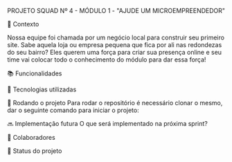 PROJETO SQUAD Nº 4 - MÓDULO 1 - "AJUDE UM MICROEMPREENDEDOR"

📝 Contexto

Nossa equipe foi chamada por um negócio local para construir seu primeiro site. Sabe aquela loja ou empresa pequena que fica por ali nas redondezas do seu bairro? 
Eles querem uma força para criar sua presença online e seu time vai colocar todo o conhecimento do módulo para dar essa força!

📚 Funcionalidades

🔧 Tecnologias utilizadas

🚀 Rodando o projeto
Para rodar o repositório é necessário clonar o mesmo, dar o seguinte comando para iniciar o projeto:

🔜 Implementação futura
O que será implementado na próxima sprint?

🤝 Colaboradores

🎯 Status do projeto

